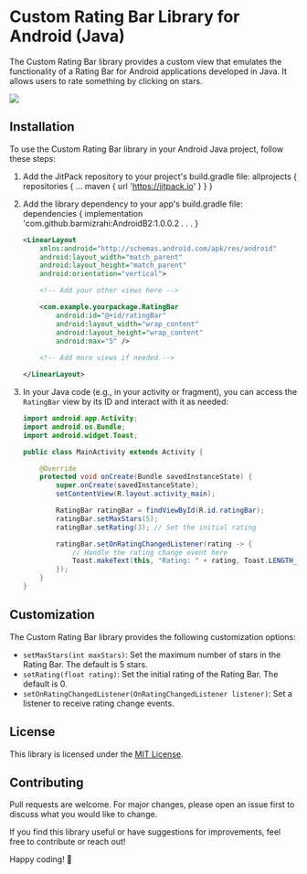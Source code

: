 
# Custom Rating Bar Library for Android (Java)

The Custom Rating Bar library provides a custom view that emulates the functionality of a Rating Bar for Android applications developed in Java. It allows users to rate something by clicking on stars.

[![](https://jitpack.io/v/barmizrahi/AndroidB2.svg)](https://jitpack.io/#barmizrahi/AndroidB2)



## Installation

To use the Custom Rating Bar library in your Android Java project, follow these steps:

1. Add the JitPack repository to your project's build.gradle file:
allprojects {
    repositories {
        ...
        maven { url 'https://jitpack.io' }
    }
}

2. Add the library dependency to your app's build.gradle file:
dependencies {
implementation 'com.github.barmizrahi:AndroidB2:1.0.0.2
.
.
.
}

   ```xml
   <LinearLayout
       xmlns:android="http://schemas.android.com/apk/res/android"
       android:layout_width="match_parent"
       android:layout_height="match_parent"
       android:orientation="vertical">

       <!-- Add your other views here -->

       <com.example.yourpackage.RatingBar
           android:id="@+id/ratingBar"
           android:layout_width="wrap_content"
           android:layout_height="wrap_content"
           android:max="5" />
       
       <!-- Add more views if needed -->

   </LinearLayout>
   ```

4. In your Java code (e.g., in your activity or fragment), you can access the `RatingBar` view by its ID and interact with it as needed:

   ```java
   import android.app.Activity;
   import android.os.Bundle;
   import android.widget.Toast;

   public class MainActivity extends Activity {

       @Override
       protected void onCreate(Bundle savedInstanceState) {
           super.onCreate(savedInstanceState);
           setContentView(R.layout.activity_main);

           RatingBar ratingBar = findViewById(R.id.ratingBar);
           ratingBar.setMaxStars(5);
           ratingBar.setRating(3); // Set the initial rating

           ratingBar.setOnRatingChangedListener(rating -> {
               // Handle the rating change event here
               Toast.makeText(this, "Rating: " + rating, Toast.LENGTH_SHORT).show();
           });
       }
   }
   ```

## Customization

The Custom Rating Bar library provides the following customization options:

- `setMaxStars(int maxStars)`: Set the maximum number of stars in the Rating Bar. The default is 5 stars.
- `setRating(float rating)`: Set the initial rating of the Rating Bar. The default is 0.
- `setOnRatingChangedListener(OnRatingChangedListener listener)`: Set a listener to receive rating change events.

## License

This library is licensed under the [MIT License](LICENSE).

## Contributing

Pull requests are welcome. For major changes, please open an issue first to discuss what you would like to change.


If you find this library useful or have suggestions for improvements, feel free to contribute or reach out!

Happy coding! 🚀
```
